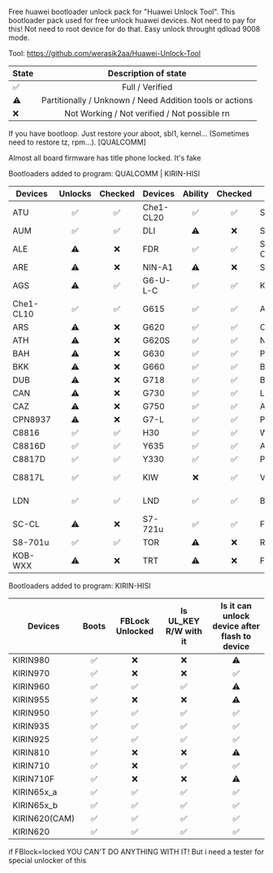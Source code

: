 Free huawei bootloader unlock pack for "Huawei Unlock Tool". This bootloader pack used for free unlock huawei devices. Not need to pay for this! Not need to root device for do that. Easy unlock throught qdload 9008 mode.

Tool: https://github.com/werasik2aa/Huawei-Unlock-Tool

| State       | Description of state |
| ----------- | :------------------: |
| ✅ | Full / Verified               |
| ⚠️ | Partitionally / Unknown / Need Addition tools or actions |
| ❌ | Not Working / Not verified / Not possible rn |

If you have bootloop. Just restore your aboot, sbl1, kernel... (Sometimes need to restore tz, rpm...). [QUALCOMM]

Almost all board firmware has title phone locked. It's fake

Bootloaders added to program: QUALCOMM | KIRIN-HISI

| Devices       | Unlocks | Checked | Devices    | Ability | Checked | Devices     | Unlocks | Checked | Devices     | Ability | Checked |
| ------------- | :-----: | :-----: | ---------- | :-----: | :-----: | ----------- | :-----: | :---:   | ----------- | :-----: | :----:  |
| ATU           |   ✅   |  ✅  | Che1-CL20     |   ✅   |  ✅  | SCL-L21        |   ❌   |  ✅  | FIG            |   ✅   |  ✅  |
| AUM           |   ✅   |  ✅  | DLI           |   ⚠️   |  ❌  | SCC-UXX        |   ❌   |  ✅  | PE             |   ✅   |  ✅  |
| ALE           |   ⚠️   |  ❌  | FDR           |   ✅   |  ✅  | SCL-CLXX       |   ⚠️   |  ❌  | PLK            |   ✅   |  ✅  |
| ARE           |   ⚠️   |  ❌  | NIN-A1        |   ⚠️   |  ❌  | SCL-L01        |   ❌   |  ✅  | GRA            |   ✅   |  ✅  |
| AGS           |   ⚠️   |  ✅  | G6-U-L-C      |   ✅   |  ✅  | KII-L21        |   ⚠️   |  ❌  | DUK            |   ⚠️   |  ✅  |
| Che1-CL10     |   ✅   |  ✅  | G615          |   ✅   |  ✅  | ALE_KIRIN      |   ✅   |  ✅  | FRD            |   ✅   |  ✅  |
| ARS           |   ⚠️   |  ❌  | G620          |   ✅   |  ✅  | CAM            |   ✅   |  ✅  | EVA            |   ✅   |  ✅  |
| ATH           |   ⚠️   |  ❌  | G620S         |   ✅   |  ✅  | NEM            |   ✅   |  ✅  | STF            |   ✅   |  ✅  |
| BAH           |   ⚠️   |  ❌  | G630          |   ✅   |  ✅  | PLK            |   ✅   |  ✅  | LON            |   ✅   |  ✅  |
| BKK           |   ⚠️   |  ❌  | G660          |   ✅   |  ✅  | BLN            |   ✅   |  ✅  | MHA            |   ✅   |  ✅  |
| DUB           |   ⚠️   |  ❌  | G718          |   ✅   |  ✅  | BND            |   ✅   |  ✅  | CMR            |   ✅   |  ✅  |
| CAN           |   ⚠️   |  ❌  | G730          |   ✅   |  ✅  | LLD            |   ✅   |  ✅  | HWI            |   ✅   |  ✅  |
| CAZ           |   ⚠️   |  ❌  | G750          |   ✅   |  ✅  | AGS2           |   ✅   |  ✅  | VTR            |   ✅   |  ✅  |
| CPN8937       |   ⚠️   |  ❌  | G7-L          |   ✅   |  ✅  | PIC            |   ✅   |  ✅  | SNE            |   ✅   |  ✅  |
| C8816         |   ✅   |  ✅  | H30           |   ✅   |  ✅  | WAS            |   ✅   |  ✅  | CLT            |   ❌   |  ✅  |
| C8816D        |   ✅   |  ✅  | Y635          |   ✅   |  ✅  | ANE            |   ✅   |  ✅  | MT2-L          |   ✅   |  ✅  |
| C8817D        |   ✅   |  ✅  | Y330          |   ✅   |  ✅  | PRA            |   ✅   |  ✅  | G760           |   ✅   |  ✅  |
| C8817L        |   ✅   |  ✅  | KIW           |   ❌   |  ✅  | VNS            |   ✅   |  ✅  | T1-A21L        |   ⚠️   |  ❌  |
| LDN           |   ✅   |  ✅  | LND           |   ✅   |  ✅  | BAH2           |   ✅   |  ✅  | CPN-L09        |   ⚠️   |  ❌  |
| SC-CL         |   ⚠️   |  ❌  | S7-721u       |   ✅   |  ✅  | FLA            |   ✅   |  ✅  |
| S8-701u       |   ✅   |  ✅  | TOR           |   ⚠️   |  ❌  | RNE            |   ✅   |  ✅  |
| KOB-WXX       |   ⚠️   |  ❌  | TRT           |   ⚠️   |  ❌  | FIG            |   ✅   |  ✅  |

Bootloaders added to program: KIRIN-HISI

| Devices       | Boots     | FBLock Unlocked  | Is UL_KEY R/W with it | Is it can unlock device after flash to device |
| ------------- | :-------: | :--------------: | :-------------------:  | :-------------------: |
| KIRIN980      |    ✅    |         ❌       |           ❌          |          ⚠️          |
| KIRIN970      |    ✅    |         ❌       |           ❌          |          ✅          |
| KIRIN960      |    ✅    |         ✅       |           ✅          |          ⚠️          |
| KIRIN955      |    ✅    |         ❌       |           ❌          |          ⚠️          |
| KIRIN950      |    ✅    |         ✅       |           ✅          |          ✅          |
| KIRIN935      |    ✅    |         ✅       |           ✅          |          ✅          |
| KIRIN925      |    ✅    |         ✅       |           ✅          |          ✅          |
| KIRIN810      |    ✅    |         ❌       |           ❌          |          ⚠️          |
| KIRIN710      |    ✅    |         ❌       |           ✅          |          ✅          |
| KIRIN710F     |    ✅    |         ❌       |           ❌          |          ⚠️          |
| KIRIN65x_a    |    ✅    |         ✅       |           ✅          |          ✅          |
| KIRIN65x_b    |    ✅    |         ✅       |           ✅          |          ✅          |
| KIRIN620(CAM) |    ✅    |         ✅       |           ✅          |          ✅          |
| KIRIN620      |    ✅    |         ✅       |           ✅          |          ✅          |

if FBlock=locked YOU CAN'T DO ANYTHING WITH IT! But i need a tester for special unlocker of this
